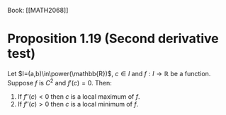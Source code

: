 Book: [[MATH2068]]
# Proposition 1.19 (Second derivative test)
Let $I=(a,b)\in\power(\mathbb{R})$, $c\in I$ and $f:I\to \mathbb{R}$ be a function.
Suppose $f$ is $C^{2}$ and $f'(c)=0$.
Then:
1. If $f''(c)<0$ then $c$ is a local maximum of $f$.
2. If $f''(c)>0$ then $c$ is a local minimum of $f$.